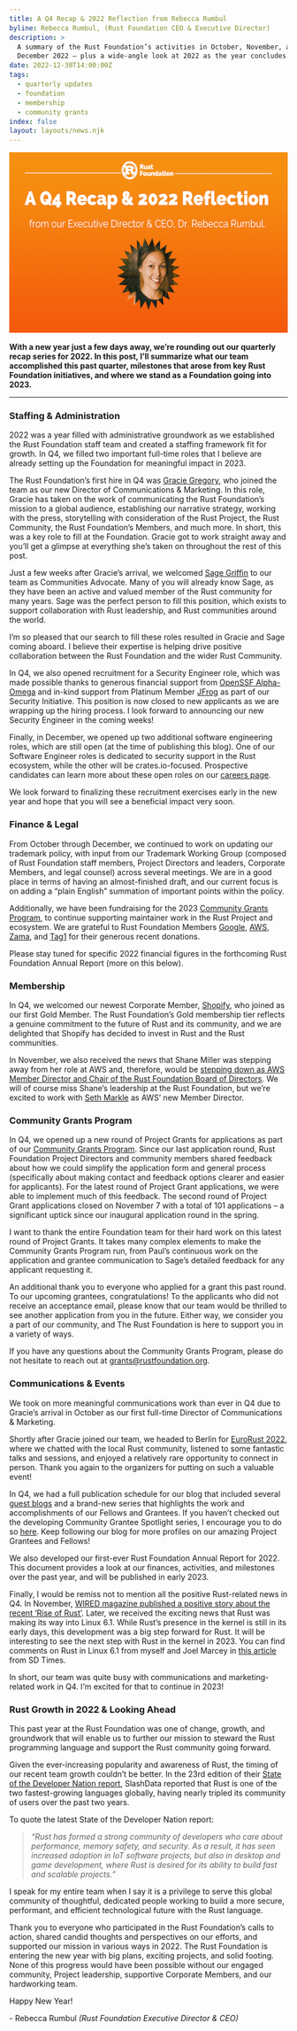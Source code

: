 ```yaml
---
title: A Q4 Recap & 2022 Reflection from Rebecca Rumbul
byline: Rebecca Rumbul, (Rust Foundation CEO & Executive Director)
description: >
  A summary of the Rust Foundation’s activities in October, November, and
  December 2022 – plus a wide-angle look at 2022 as the year concludes. 
date: 2022-12-30T14:00:00Z
tags:
  - quarterly updates
  - foundation
  - membership
  - community grants
index: false
layout: layouts/news.njk
---
```

<img src="/img/news/2022-12-30-q4-recap-and-2022-reflection/rebecca-rumbul-2022-reflection.png" width="580" height="326" alt="Orange gradient background with white rust foundation logo up top (letter &quot;R&quot; inside gear icon) with the following white heading text: &quot;A Q4 Recap &amp; 2022 Reflection”. Underneath is a smaller subheading that reads “from our Executive Director &amp; CEO, Dr. Rebecca Rumbul.” A headshot of Rebecca Rumbul is underneath." title="Dr. Rebecca Rumbul (Rust Foundation Executive Director &amp; CEO)" />

**With a new year just a few days away, we’re rounding out our quarterly recap series for 2022. In this post, I’ll summarize what our team accomplished this past quarter, milestones that arose from key Rust Foundation initiatives, and where we stand as a Foundation going into 2023.&nbsp;**

---

### Staffing & Administration&nbsp;

2022 was a year filled with administrative groundwork as we established the Rust Foundation staff team and created a staffing framework fit for growth. In Q4, we filled two important full-time roles that I believe are already setting up the Foundation for meaningful impact in 2023.&nbsp;&nbsp;

The Rust Foundation’s first hire in Q4 was [<u>Gracie Gregory</u>](https://foundation.rust-lang.org/news/2022-10-06-welcome-gracie-gregory-director-of-communications/), who joined the team as our new Director of Communications & Marketing. In this role, Gracie has taken on the work of communicating the Rust Foundation’s mission to a global audience, establishing our narrative strategy, working with the press, storytelling with consideration of the Rust Project, the Rust Community, the Rust Foundation’s Members, and much more. In short, this was a key role to fill at the Foundation. Gracie got to work straight away and you’ll get a glimpse at everything she’s taken on throughout the rest of this post.&nbsp;

Just a few weeks after Gracie’s arrival, we welcomed [<u>Sage Griffin</u>](https://foundation.rust-lang.org/news/welcoming-sage-griffin-rust-foundation-communities-advocate/) to our team as Communities Advocate. Many of you will already know Sage, as they have been an active and valued member of the Rust community for many years. Sage was the perfect person to fill this position, which exists to support collaboration with Rust leadership, and Rust communities around the world.

I’m so pleased that our search to fill these roles resulted in Gracie and Sage coming aboard. I believe their expertise is helping drive positive collaboration between the Rust Foundation and the wider Rust Community.&nbsp;

In Q4, we also opened recruitment for a Security Engineer role, which was made possible thanks to generous financial support from <a target="_blank" rel="noopener" href="https://openssf.org/community/alpha-omega/">OpenSSF Alpha-Omega</a> and in-kind support from Platinum Member <a target="_blank" rel="noopener" href="https://jfrog.com/">JFrog</a> as part of our Security Initiative. This position is now closed to new applicants as we are wrapping up the hiring process. I look forward to announcing our new Security Engineer in the coming weeks\!

Finally, in December, we opened up two additional software engineering roles, which are still open (at the time of publishing this blog). One of our Software Engineer roles is dedicated to security support in the Rust ecosystem, while the other will be crates.io-focused. Prospective candidates can learn more about these open roles on our [<u>careers page</u>](https://foundation.rust-lang.org/careers/).

We look forward to finalizing these recruitment exercises early in the new year and hope that you will see a beneficial impact very soon.&nbsp;

### Finance & Legal

From October through December, we continued to work on updating our trademark policy, with input from our Trademark Working Group (composed of Rust Foundation staff members, Project Directors and leaders, Corporate Members, and legal counsel) across several meetings. We are in a good place in terms of having an almost-finished draft, and our current focus is on adding a “plain English” summation of important points within the policy.&nbsp;

Additionally, we have been fundraising for the 2023 [<u>Community Grants Program</u>](https://foundation.rust-lang.org/grants/), to continue supporting maintainer work in the Rust Project and ecosystem. We are grateful to Rust Foundation Members <a target="_blank" rel="noopener" href="https://www.google.com/">Google</a>, <a target="_blank" rel="noopener" href="https://aws.amazon.com/">AWS</a>, <a target="_blank" rel="noopener" href="https://www.zama.ai/">Zama</a>, and <a target="_blank" rel="noopener" href="https://www.tag1consulting.com/">Tag1</a> for their generous recent donations.&nbsp;

Please stay tuned for specific 2022 financial figures in the forthcoming Rust Foundation Annual Report (more on this below).&nbsp;

### Membership

In Q4, we welcomed our newest Corporate Member, [<u>Shopify</u>](https://foundation.rust-lang.org/news/welcoming-shopify-as-our-inaugural-gold-member/), who joined as our first Gold Member. The Rust Foundation’s Gold membership tier reflects a genuine commitment to the future of Rust and its community, and we are delighted that Shopify has decided to invest in Rust and the Rust communities.

In November, we also received the news that Shane Miller was stepping away from her role at AWS and, therefore, would be [<u>stepping down as AWS Member Director and Chair of the Rust Foundation Board of Directors</u>](https://foundation.rust-lang.org/news/board-announcement-farewell-to-shane-miller/). We will of course miss Shane’s leadership at the Rust Foundation, but we’re excited to work with [<u>Seth Markle</u>](https://foundation.rust-lang.org/news/welcoming-seth-markle-to-the-rust-foundation-board/) as AWS’ new Member Director.&nbsp;

### Community Grants Program

In Q4, we opened up a new round of Project Grants for applications as part of our [<u>Community Grants Program</u>](https://foundation.rust-lang.org/grants/). Since our last application round, Rust Foundation Project Directors and community members shared feedback about how we could simplify the application form and general process (specifically about making contact and feedback options clearer and easier for applicants). For the latest round of Project Grant applications, we were able to implement much of this feedback. The second round of Project Grant applications closed on November 7 with a total of 101 applications – a significant uptick since our inaugural application round in the spring.&nbsp;

I want to thank the entire Foundation team for their hard work on this latest round of Project Grants. It takes many complex elements to make the Community Grants Program run, from Paul’s continuous work on the application and grantee communication to Sage’s detailed feedback for any applicant requesting it.&nbsp;

An additional thank you to everyone who applied for a grant this past round. To our upcoming grantees, congratulations\! To the applicants who did not receive an acceptance email, please know that our team would be thrilled to see another application from you in the future. Either way, we consider you a part of our community, and The Rust Foundation is here to support you in a variety of ways.&nbsp;

If you have any questions about the Community Grants Program, please do not hesitate to reach out at [grants@rustfoundation.org](mailto:grants@rustfoundation.org).

### Communications & Events

We took on more meaningful communications work than ever in Q4 due to Gracie’s arrival in October as our first full-time Director of Communications & Marketing.&nbsp;

Shortly after Gracie joined our team, we headed to Berlin for [<u>EuroRust 2022</u>](https://eurorust.eu/), where we chatted with the local Rust community, listened to some fantastic talks and sessions, and enjoyed a relatively rare opportunity to connect in person. Thank you again to the organizers for putting on such a valuable event\!&nbsp;

In Q4, we had a full publication schedule for our blog that included several [<u>guest blogs</u>](https://foundation.rust-lang.org/tags/guest%20blog%20series/) and a brand-new series that highlights the work and accomplishments of our Fellows and Grantees. If you haven’t checked out the developing Community Grantee Spotlight series, I encourage you to do so [<u>here</u>](https://foundation.rust-lang.org/tags/grantee%20spotlight/). Keep following our blog for more profiles on our amazing Project Grantees and Fellows\!

We also developed our first-ever Rust Foundation Annual Report for 2022. This document provides a look at our finances, activities, and milestones over the past year, and will be published in early 2023.&nbsp;

Finally, I would be remiss not to mention all the positive Rust-related news in Q4. In November, [<u>WIRED magazine published a positive story about the recent &lsquo;Rise of Rust&rsquo;</u>](https://www.wired.com/story/rust-secure-programming-language-memory-safe/). Later, we received the exciting news that Rust was making its way into Linux 6.1. While Rust’s presence in the kernel is still in its early days, this development was a big step forward for Rust. It will be interesting to see the next step with Rust in the kernel in 2023. You can find comments on Rust in Linux 6.1 from myself and Joel Marcey in [<u>this article</u>](https://sdtimes.com/software-development/rusts-addition-to-the-linux-kernel-seen-as-enormous-vote-of-confidence-in-the-language/) from SD Times.

In short, our team was quite busy with communications and marketing-related work in Q4. I’m excited for that to continue in 2023\!&nbsp;

### Rust Growth in 2022 & Looking Ahead

This past year at the Rust Foundation was one of change, growth, and groundwork that will enable us to further our mission to steward the Rust programming language and support the Rust community going forward.&nbsp;

Given the ever-increasing popularity and awareness of Rust, the timing of our recent team growth couldn’t be better. In the 23rd edition of their [<u>State of the Developer Nation report</u>](https://slashdata-website-cms.s3.amazonaws.com/sample_reports/dsIe6JlZge_KsHWt.pdf), SlashData reported that Rust is one of the two fastest-growing languages globally, having nearly tripled its community of users over the past two years.&nbsp;

To quote the latest State of the Developer Nation report:

> *“Rust has formed a strong community of developers who care about performance, memory safety, and security. As a result, it has seen increased adoption in IoT software projects, but also in desktop and game development, where Rust is desired for its ability to build fast and scalable projects.”*

I speak for my entire team when I say it is a privilege to serve this global community of thoughtful, dedicated people working to build a more secure, performant, and efficient technological future with the Rust language.&nbsp;

Thank you to everyone who participated in the Rust Foundation’s calls to action, shared candid thoughts and perspectives on our efforts, and supported our mission in various ways in 2022. The Rust Foundation is entering the new year with big plans, exciting projects, and solid footing. None of this progress would have been possible without our engaged community, Project leadership, supportive Corporate Members, and our hardworking team.&nbsp;

Happy New Year\!&nbsp;

\- Rebecca Rumbul *(Rust Foundation Executive Director & CEO)*